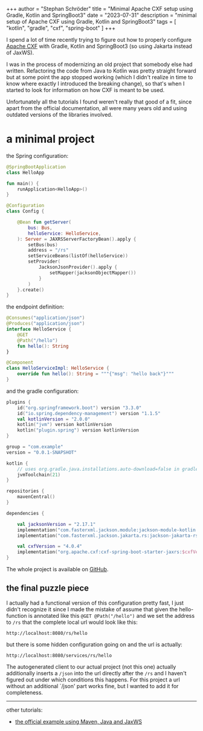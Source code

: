 +++
author = "Stephan Schröder"
title = "Minimal Apache CXF setup using Gradle, Kotlin and SpringBoot3"
date = "2023-07-31"
description = "minimal setup of Apache CXF using Gradle, Kotlin and SpringBoot3"
tags = [
    "kotlin",
    "gradle",
    "cxf",
    "spring-boot"
]
+++

I spend a lot of time recently trying to figure out how to properly configure [Apache CXF](https://cxf.apache.org/)
with Gradle, Kotlin and SpringBoot3 (so using Jakarta instead of JaxWS).

I was in the process of modernizing an old project that somebody else had written. Refactoring the code from Java to
Kotlin was pretty straight forward but at some point the app stopped working (which I didn't realize in time to know
where exactly I introduced the breaking change), so that's when I started to look for information on how CXF is meant
to be used.

Unfortunately all the tutorials I found weren't really that good of a fit, since apart from the official documentation,
all were many years old and using outdated versions of the libraries involved.

# a minimal project

the Spring configuration:
```kotlin
@SpringBootApplication
class HelloApp

fun main() {
    runApplication<HelloApp>()
}

@Configuration
class Config {

    @Bean fun getServer(
        bus: Bus,
        helloService: HelloService,
    ): Server = JAXRSServerFactoryBean().apply {
        setBus(bus)
        address = "/rs"
        setServiceBeans(listOf(helloService))
        setProvider(
            JacksonJsonProvider().apply {
                setMapper(jacksonObjectMapper())
            }
        )
    }.create()
}
```
the endpoint definition:
```kotlin
@Consumes("application/json")
@Produces("application/json")
interface HelloService {
    @GET
    @Path("/hello")
    fun hello(): String
}

@Component
class HelloServiceImpl: HelloService {
    override fun hello(): String = """{"msg": "hello back"}"""
}
```
and the gradle configuration:
```kotlin
plugins {
    id("org.springframework.boot") version "3.3.0"
    id("io.spring.dependency-management") version "1.1.5"
    val kotlinVersion = "2.0.0"
    kotlin("jvm") version kotlinVersion
    kotlin("plugin.spring") version kotlinVersion
}

group = "com.example"
version = "0.0.1-SNAPSHOT"

kotlin {
    // uses org.gradle.java.installations.auto-download=false in gradle.properties to disable auto provisioning of JDK
    jvmToolchain(21)
}

repositories {
    mavenCentral()
}

dependencies {

    val jacksonVersion = "2.17.1"
    implementation("com.fasterxml.jackson.module:jackson-module-kotlin:$jacksonVersion")
    implementation("com.fasterxml.jackson.jakarta.rs:jackson-jakarta-rs-json-provider:$jacksonVersion")

    val cxfVersion = "4.0.4"
    implementation("org.apache.cxf:cxf-spring-boot-starter-jaxrs:$cxfVersion")
}
```
The whole project is available on [GitHub](https://github.com/simon-void/minimal-cxf-setup-with-gradle-springboot3-kotlin).

## the final puzzle piece

I actually had a functional version of this  configuration pretty fast, I just didn't recognize it since I
made the mistake of assume that given the hello-function is annotated like this `@GET @Path("/hello")`
and we set the address to `/rs` that the complete local url would look like this:
```
http://localhost:8080/rs/hello
```
but there is some hidden configuration going on and the url is actually:
```
http://localhost:8080/services/rs/hello
```
The autogenerated client to our actual project (not this one) actually additionally inserts a `/json` into the url
directly after the `/rs` and I haven't figured out under which conditions this happens. For this project a url without
an additional `/json' part works fine, but I wanted to add it for completeness.


---
other tutorials:
- [the official example using Maven, Java and JaxWS](https://github.com/apache/cxf/tree/main/distribution/src/main/release/samples/jaxws_spring_boot)